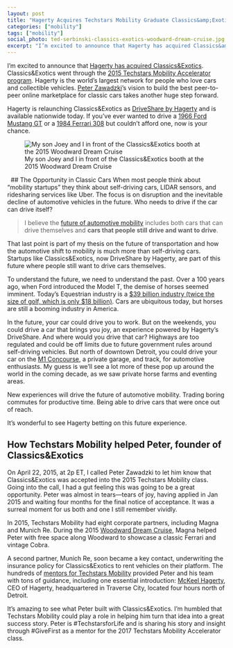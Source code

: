 ```yaml
---
layout: post
title: "Hagerty Acquires Techstars Mobility Graduate Classics&amp;Exotics"
categories: ["mobility"]
tags: ["mobility"]
social_photo: ted-serbinski-classics-exotics-woodward-dream-cruise.jpg
excerpt: "I’m excited to announce that Hagerty has acquired Classics&amp;Exotics. Classics&amp;Exotics went through the 2015 Techstars Mobility Accelerator program. Hagerty is the world’s largest network for people who love cars and collectible vehicles. Peter Zawadzki’s vision to build the best peer-to-peer online marketplace for classic cars takes another huge step forward."
---
```


I’m excited to announce that [Hagerty has acquired Classics&amp;Exotics](http://www.prnewswire.com/news-releases/hagerty-launches-driveshare---a-peer-to-peer-enthusiast-car-rental-community-300506952.html). Classics&amp;Exotics went through the [2015 Techstars Mobility Accelerator program](http://www.techstars.com/content/blog/announcing-the-first-class-of-techstars-mobility-driven-by-detroit/). Hagerty is the world’s largest network for people who love cars and collectible vehicles. [Peter Zawadzki](https://www.linkedin.com/in/peter-zawadzki-6924666/)’s vision to build the best peer-to-peer online marketplace for classic cars takes another huge step forward.

Hagerty is relaunching Classics&amp;Exotics as [DriveShare by Hagerty](http://driveshare.com/) and is available nationwide today. If you’ve ever wanted to drive a [1966 Ford Mustang GT](https://driveshare.com/car/130/) or a [1984 Ferrari 308](https://driveshare.com/car/167/) but couldn’t afford one, now is your chance.

<figure class="wide">
  <img src="{% asset_path ted-serbinski-classics-exotics-woodward-dream-cruise.jpg %}" alt="My son Joey and I in front of the Classics&amp;Exotics booth at the 2015 Woodward Dream Cruise">
  <figcaption>
    My son Joey and I in front of the Classics&amp;Exotics booth at the 2015 Woodward Dream Cruise
  </figcaption>
</figure>
 
## The Opportunity in Classic Cars
When most people think about “mobility startups” they think about self-driving cars, LIDAR sensors, and ridesharing services like Uber. The focus is on disruption and the inevitable decline of automotive vehicles in the future. Who needs to drive if the car can drive itself?

> I believe the [future of automotive mobility](https://tedserbinski.com/mobility/defining-mobility-for-the-automotive-industry/) includes both cars that can drive themselves and **cars that people still drive and want to drive**.

That last point is part of my thesis on the future of transportation and how the automotive shift to mobility is much more than self-driving cars. Startups like Classics&amp;Exotics, now DriveShare by Hagerty, are part of this future where people still want to drive cars themselves.

To understand the future, we need to understand the past. Over a 100 years ago, when Ford introduced the Model T, the demise of horses seemed imminent. Today’s Equestrian industry is a [$39 billion industry (twice the size of golf, which is only $18 billion)](https://www.google.com/search?q=equestrian+industry+size). Cars are ubiquitous today, but horses are still a booming industry in America.

In the future, your car could drive you to work. But on the weekends, you could drive a car that brings you joy, an experience powered by Hagerty’s DriveShare. And where would you drive that car? Highways are too regulated and could be off limits due to future government rules around self-driving vehicles. But north of downtown Detroit, you could drive your car on the [M1 Concourse](https://m1concourse.com/), a private garage, and track, for automotive enthusiasts. My guess is we’ll see a lot more of these pop up around the world in the coming decade, as we saw private horse farms and eventing areas.

New experiences will drive the future of automotive mobility. Trading boring commutes for productive time. Being able to drive cars that were once out of reach.

It’s wonderful to see Hagerty betting on this future experience.
 
## How Techstars Mobility helped Peter, founder of Classics&amp;Exotics
On April 22, 2015, at 2p ET, I called Peter Zawadzki to let him know that Classics&amp;Exotics was accepted into the 2015 Techstars Mobility class. Going into the call, I had a gut feeling this was going to be a great opportunity. Peter was almost in tears—tears of joy, having applied in Jan 2015 and waiting four months for the final notice of acceptance. It was a surreal moment for us both and one I still remember vividly.

In 2015, Techstars Mobility had eight corporate partners, including Magna and Munich Re. During the 2015 [Woodward Dream Cruise](http://www.detroitnews.com/autos/woodward-dream-cruise/), Magna helped Peter with free space along Woodward to showcase a classic Ferrari and vintage Cobra.

A second partner, Munich Re, soon became a key contact, underwriting the insurance policy for Classics&amp;Exotics to rent vehicles on their platform.
The hundreds of [mentors for Techstars Mobility](http://www.techstars.com/mentors/?ts_program=mobility-program#program-filter) provided Peter and his team with tons of guidance, including one essential introduction: [McKeel Hagerty](https://www.hagerty.com/corporate/our-people), CEO of Hagerty, headquartered in Traverse City, located four hours north of Detroit.

It’s amazing to see what Peter built with Classics&amp;Exotics. I’m humbled that Techstars Mobility could play a role in helping him turn that idea into a great success story. Peter is #TechstarsforLife and is sharing his story and insight through #GiveFirst as a mentor for the 2017 Techstars Mobility Accelerator class.
